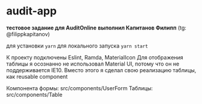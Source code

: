 # audit-app

**тестовое задание для AuditOnline**
**выполнил Капитанов Филипп** (tg: @filippkapitanov)

для установки
`yarn`
для локального запуска
`yarn start`

К проекту подключены Eslint, Ramda, MaterialIcon
Для отображения таблицы я осознанно не использовал Material UI, потому что он не поддерживается IE10. Вместо этого я сделал свою реализацию таблицы, как reusable component

Компонента формы: src/components/UserForm
Таблицы: src/components/Table
